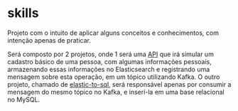 # skills
Projeto com o intuito de aplicar alguns conceitos e conhecimentos, com intenção apenas de praticar.

Será composto por 2 projetos, onde 1 será uma  [API](https://github.com/murilosoareslima/skills/tree/master/backend) que irá simular um cadastro básico de uma pessoa, com algumas informações pessoais, armazenando
essas informações no Elasticsearch e registrando uma mensagem sobre esta operação, em um tópico utilizando Kafka. O outro projeto, chamado de [elastic-to-sql](https://github.com/murilosoareslima/skills/tree/master/elastic-to-sql),
será responsável apenas por consumir a mensagem do mesmo tópico no Kafka, e inserí-la em uma base relacional no MySQL.

